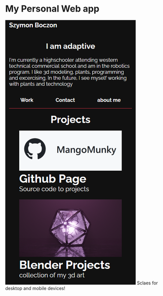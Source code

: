 # My Personal Web app
![Mobile preview of website](https://github.com/MangoMunky/personal_web_app/blob/main/github/mobileWebsitePreview.png?raw=true)
Sclaes for desktop and mobile devices!
